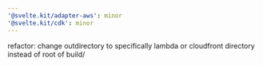 ```yaml
---
'@svelte.kit/adapter-aws': minor
'@svelte.kit/cdk': minor
---
```


refactor: change outdirectory to specifically lambda or cloudfront directory instead of root of build/
